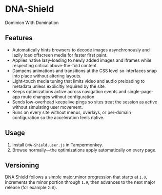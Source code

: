 # DNA-Shield

Dominion With Domination

## Features

- Automatically hints browsers to decode images asynchronously and lazily load offscreen media for faster first paint.
- Applies native lazy-loading to newly added images and iframes while respecting critical above-the-fold content.
- Dampens animations and transitions at the CSS level so interfaces snap into place without altering layouts.
- Light-touch media tuning that limits video and audio preloading to metadata unless explicitly required by the site.
- Keeps optimizations active across navigation events and single-page-app route changes without configuration.
- Sends low-overhead keepalive pings so sites treat the session as active without simulating user movement.
- Runs on every site without menus, overlays, or per-domain configuration so the acceleration feels native.

## Usage

1. Install `DNA-Shield.user.js` in Tampermonkey.
2. Browse normally—the optimizations apply automatically on every page.

## Versioning

DNA Shield follows a simple major.minor progression that starts at `1.0`, increments the minor portion through `1.9`, then advances to the next major release (for example `2.0`).
